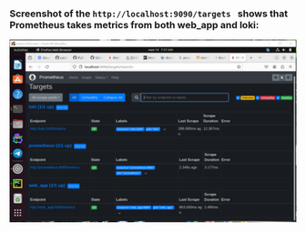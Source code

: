 ### Screenshot of the ```http://localhost:9090/targets ``` shows that Prometheus takes metrics from both web_app and loki:
![image](https://github.com/MinusOne-1/DevOpsUI-s24-labs/blob/lab8/monitoring/image/PrometheusTargets.jpg)
